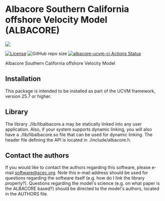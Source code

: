 # Albacore Southern California offshore Velocity Model (ALBACORE)

<a href="https://github.com/sceccode/albacore.git"><img src="https://github.com/sceccode/albacore/wiki/images/albacore_logo.png"></a>

[![License](https://img.shields.io/badge/License-BSD_3--Clause-blue.svg)](https://opensource.org/licenses/BSD-3-Clause)
![GitHub repo size](https://img.shields.io/github/repo-size/sceccode/albacore)
[![albacore-ucvm-ci Actions Status](https://github.com/SCECcode/albacore/workflows/albacore-ucvm-ci/badge.svg)](https://github.com/SCECcode/albacore/actions)

Albacore Southern California offshore Velocity Model

## Installation

This package is intended to be installed as part of the UCVM framework,
version 25.7 or higher. 

## Library

The library ./lib/libalbacore.a may be statically linked into any
user application. Also, if your system supports dynamic linking,
you will also have a ./lib/libalbacore.so file that can be used
for dynamic linking. The header file defining the API is located
in ./include/albacore.h.

## Contact the authors

If you would like to contact the authors regarding this software,
please e-mail software@scec.org. Note this e-mail address should
be used for questions regarding the software itself (e.g. how
do I link the library properly?). Questions regarding the model's
science (e.g. on what paper is the ALBACORE based?) should be directed
to the model's authors, located in the AUTHORS file.
